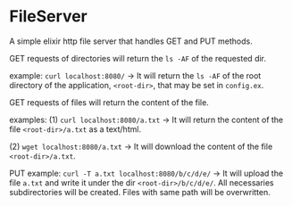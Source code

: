 # FileServer

A simple elixir http file server that handles GET and PUT methods.

GET requests of directories will return the `ls -AF` of the requested dir.

example: `curl localhost:8080/`
-> It will return the `ls -AF` of the root directory of the application, `<root-dir>`, that may be set in `config.ex`.

GET requests of files will return the content of the file.

examples: 
(1) `curl localhost:8080/a.txt`
-> It will return the content of the file `<root-dir>/a.txt` as a text/html.

(2) `wget localhost:8080/a.txt`
-> It will download the content of the file `<root-dir>/a.txt`.

PUT example: `curl -T a.txt localhost:8080/b/c/d/e/`
-> It will upload the file `a.txt` and write it under the dir `<root-dir>/b/c/d/e/`. All necessaries subdirectories will be created. Files with same path will be overwritten.

